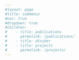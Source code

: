 ```yaml
---
#layout: page
#title: submenus
#nav: true
#dropdown: true
#children:
#    - title: publications
#      permalink: /publications/
#    - title: divider
#    - title: projects
#      permalink: /projects/
---
```

